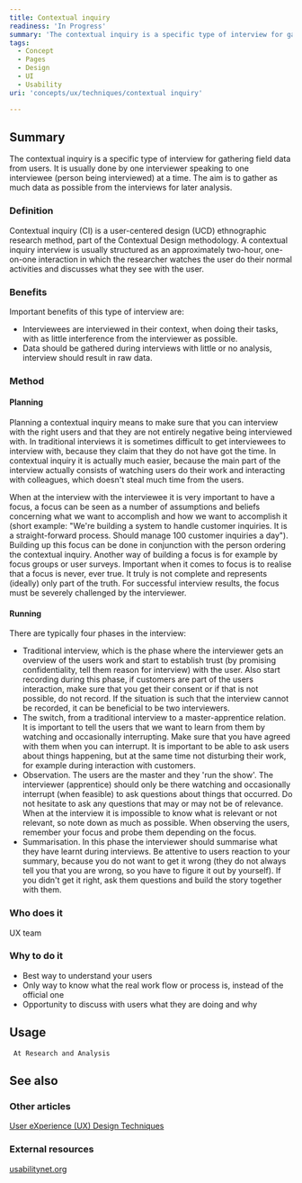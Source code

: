 ```yaml
---
title: Contextual inquiry
readiness: 'In Progress'
summary: 'The contextual inquiry is a specific type of interview for gathering field data from users. It is usually done by one interviewer speaking to one interviewee (person being interviewed) at a time. The aim is to gather as much data as possible from the interviews for later analysis.'
tags:
  - Concept
  - Pages
  - Design
  - UI
  - Usability
uri: 'concepts/ux/techniques/contextual inquiry'

---
```

## <span>Summary</span>

The contextual inquiry is a specific type of interview for gathering field data from users. It is usually done by one interviewer speaking to one interviewee (person being interviewed) at a time. The aim is to gather as much data as possible from the interviews for later analysis.

### <span>Definition</span>

Contextual inquiry (CI) is a user-centered design (UCD) ethnographic research method, part of the Contextual Design methodology. A contextual inquiry interview is usually structured as an approximately two-hour, one-on-one interaction in which the researcher watches the user do their normal activities and discusses what they see with the user.

### <span>Benefits</span>

Important benefits of this type of interview are:

-   Interviewees are interviewed in their context, when doing their tasks, with as little interference from the interviewer as possible.
-   Data should be gathered during interviews with little or no analysis, interview should result in raw data.

### <span>Method</span>

#### <span>Planning</span>

Planning a contextual inquiry means to make sure that you can interview with the right users and that they are not entirely negative being interviewed with. In traditional interviews it is sometimes difficult to get interviewees to interview with, because they claim that they do not have got the time. In contextual inquiry it is actually much easier, because the main part of the interview actually consists of watching users do their work and interacting with colleagues, which doesn't steal much time from the users.

When at the interview with the interviewee it is very important to have a focus, a focus can be seen as a number of assumptions and beliefs concerning what we want to accomplish and how we want to accomplish it (short example: "We're building a system to handle customer inquiries. It is a straight-forward process. Should manage 100 customer inquiries a day"). Building up this focus can be done in conjunction with the person ordering the contextual inquiry. Another way of building a focus is for example by focus groups or user surveys. Important when it comes to focus is to realise that a focus is never, ever true. It truly is not complete and represents (ideally) only part of the truth. For successful interview results, the focus must be severely challenged by the interviewer.

#### <span>Running</span>

There are typically four phases in the interview:

-   Traditional interview, which is the phase where the interviewer gets an overview of the users work and start to establish trust (by promising confidentiality, tell them reason for interview) with the user. Also start recording during this phase, if customers are part of the users interaction, make sure that you get their consent or if that is not possible, do not record. If the situation is such that the interview cannot be recorded, it can be beneficial to be two interviewers.
-   The switch, from a traditional interview to a master-apprentice relation. It is important to tell the users that we want to learn from them by watching and occasionally interrupting. Make sure that you have agreed with them when you can interrupt. It is important to be able to ask users about things happening, but at the same time not disturbing their work, for example during interaction with customers.
-   Observation. The users are the master and they 'run the show'. The interviewer (apprentice) should only be there watching and occasionally interrupt (when feasible) to ask questions about things that occurred. Do not hesitate to ask any questions that may or may not be of relevance. When at the interview it is impossible to know what is relevant or not relevant, so note down as much as possible. When observing the users, remember your focus and probe them depending on the focus.
-   Summarisation. In this phase the interviewer should summarise what they have learnt during interviews. Be attentive to users reaction to your summary, because you do not want to get it wrong (they do not always tell you that you are wrong, so you have to figure it out by yourself). If you didn't get it right, ask them questions and build the story together with them.

### <span>Who does it</span>

UX team

### <span>Why to do it</span>

-   Best way to understand your users
-   Only way to know what the real work flow or process is, instead of the official one
-   Opportunity to discuss with users what they are doing and why

## <span>Usage</span>

     At Research and Analysis

## <span>See also</span>

### <span>Other articles</span>

[User eXperience (UX) Design Techniques](/concepts/ux/techniques)

### <span>External resources</span>

[usabilitynet.org](http://www.usabilitynet.org/tools/contextualinquiry.htm)